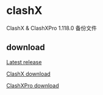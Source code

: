 # clashX

ClashX & ClashXPro 1.118.0 备份文件

## download

[Latest release](https://github.com/clash-hub/clashX/releases/tag/Latest)

[ClashX download](https://github.com/clash-hub/clashX/releases/download/Latest/ClashX.dmg)

[ClashXPro download](https://github.com/clash-hub/clashX/releases/download/Latest/ClashXPro.dmg)
